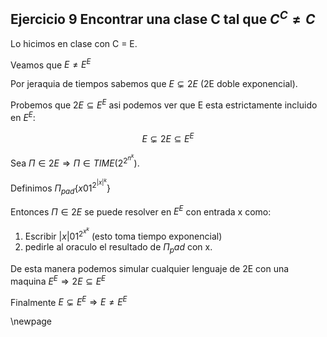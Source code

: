 ## Ejercicio 9 Encontrar una clase C tal que $C^C \neq C$

Lo hicimos en clase con C = E.

Veamos que $E \neq E^E$

Por jeraquia de tiempos sabemos que $E \subsetneq 2E$ (2E doble exponencial).

Probemos que $2E \subseteq E^E$ asi podemos ver que E esta estrictamente incluido en $E^E$:

$$E \subsetneq 2E  \subseteq E^E $$

Sea $\Pi \in 2E \Rightarrow \Pi \in  TIME(2^{2^{n^k}})$.

Definimos $\Pi_{pad} \{x01^{2^{|x|^k}} \}$

Entonces $\Pi \in 2E$ se puede resolver en $E^E$ con entrada x como:

1. Escribir $|x|01^{2^{x^{k}}}$ (esto toma tiempo exponencial)
2. pedirle al oraculo el resultado de $\Pi_pad$ con x.

De esta manera podemos simular cualquier lenguaje de 2E con una maquina $E^E \Rightarrow 2E \subseteq E^E$ 

Finalmente $E \subsetneq E^E \Rightarrow E \neq E^E$

\newpage